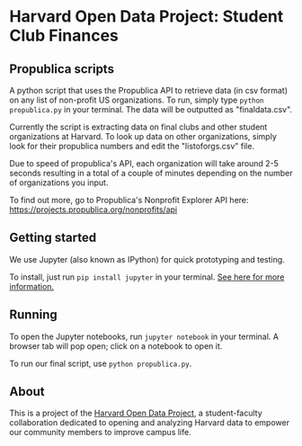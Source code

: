 # Harvard Open Data Project: Student Club Finances

## Propublica scripts

A python script that uses the Propublica API to retrieve data (in csv format) on any list of non-profit US organizations. To run, simply type `python propublica.py` in your terminal. The data will be outputted as "finaldata.csv".

Currently the script is extracting data on final clubs and other student organizations at Harvard. To look up data on other organizations, simply look for their propublica numbers and edit the "listoforgs.csv" file.

Due to speed of propublica's API, each organization will take around 2-5 seconds resulting in a total of a couple of minutes depending on the number of organizations you input.

To find out more, go to Propublica's Nonprofit Explorer API here: <https://projects.propublica.org/nonprofits/api>

## Getting started

We use Jupyter (also known as IPython) for quick prototyping and testing.

To install, just run `pip install jupyter` in your terminal. [See here for more information.](http://jupyter.org/install.html)

## Running

To open the Jupyter notebooks, run `jupyter notebook` in your terminal. A browser tab will pop open; click on a notebook to open it.

To run our final script, use `python propublica.py`.

## About

This is a project of the [Harvard Open Data Project](http://harvard-open-data-project.github.io/), a student-faculty collaboration dedicated to opening and analyzing Harvard data to empower our community members to improve campus life.
